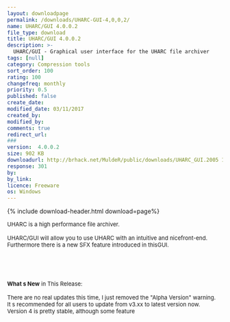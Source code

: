 ```yaml
---
layout: downloadpage
permalink: /downloads/UHARC-GUI-4,0,0,2/
name: UHARC/GUI 4.0.0.2
file_type: download
title: UHARC/GUI 4.0.0.2
description: >-
  UHARC/GUI - Graphical user interface for the UHARC file archiver
tags: [null]
category: Compression tools
sort_order: 100
rating: 100
changefreq: monthly
priority: 0.5
published: false
create_date:
modified_date: 03/11/2017
created_by:
modified_by:
comments: true
redirect_url:
###
version:  4.0.0.2
size: 902 KB
downloadurl: http://brhack.net/MuldeR/public/downloads/UHARC_GUI.2005 11 24.exe
response: 301
by:
by_link:
licence: Freeware
os: Windows
---
```


{% include download-header.html download=page%}

<p style="fix-download-text !important">
<p><font size="2"><p>UHARC is a high performance file archiver.<br />
<br />
UHARC/GUI will allow you to use UHARC with an intuitive and nicefront-end. Furthermore there is a new SFX feature introduced in thisGUI.</p>
<!-- google_ad_section_end -->
<p>&#160;</p>
<div class="celltext_big"><br />
<br />
<strong>What s New</strong> in This Release:<br />
<br />
There are no real updates this time, I just removed the "Alpha Version" warning.<br />
It s recommended for all users to update from v3.xx to latest version now.<br />
Version 4 is pretty stable, although some feature</div></p></p>
